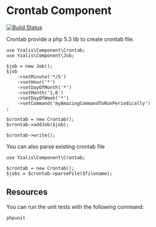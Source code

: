 Crontab Component
=================

[![Build Status](https://secure.travis-ci.org/yzalis/crontab.png?branch=master)](http://travis-ci.org/yzalis/crontab)

Crontab provide a php 5.3 lib to create crontab file.

	use Yzalis\Component\Crontab;
	use Yzalis\Component\Job;

	$job = new Job();
	$job
		->setMinute('*/5')
		->setHour('*')
		->setDayOfMonth('*')
		->setMonth('1,6')
		->setDayOfWeek('*')
		->setCommand('myAmazingCommandToRunPeriodically')
	;

	$crontab = new Crontab();
	$crontab->addJob($job);

	$crontab->write();

You can also parse existing crontab file

	use Yzalis\Component\Crontab;

    $crontab = new Crontab();
    $jobs = $crontab->parseFile($filename);

Resources
---------

You can run the unit tests with the following command:

    phpunit
